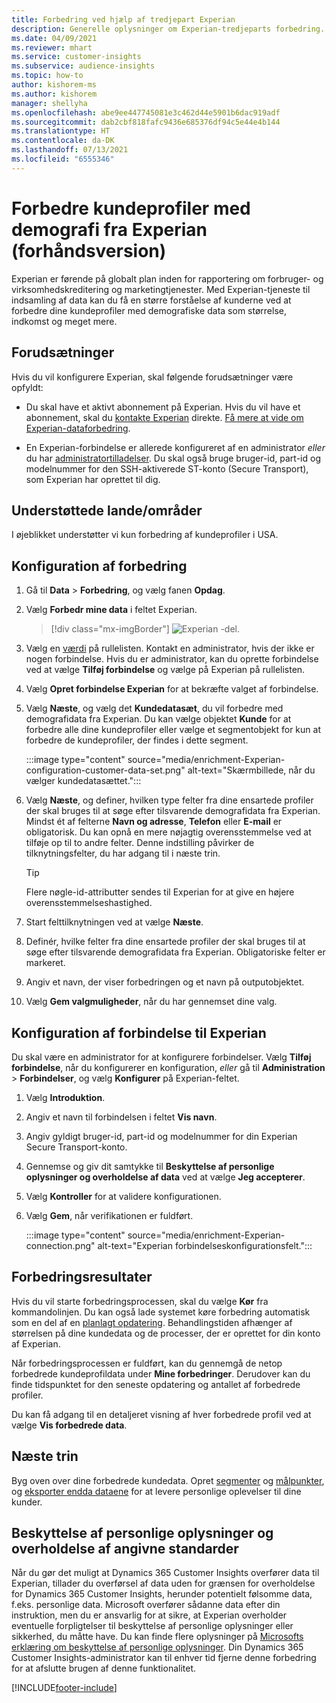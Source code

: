 ```yaml
---
title: Forbedring ved hjælp af tredjepart Experian
description: Generelle oplysninger om Experian-tredjeparts forbedring.
ms.date: 04/09/2021
ms.reviewer: mhart
ms.service: customer-insights
ms.subservice: audience-insights
ms.topic: how-to
author: kishorem-ms
ms.author: kishorem
manager: shellyha
ms.openlocfilehash: abe9ee447745081e3c462d44e5901b6dac919adf
ms.sourcegitcommit: dab2cbf818fafc9436e685376df94c5e44e4b144
ms.translationtype: HT
ms.contentlocale: da-DK
ms.lasthandoff: 07/13/2021
ms.locfileid: "6555346"
---
```

# <a name="enrich-customer-profiles-with-demographics-from-experian-preview"></a>Forbedre kundeprofiler med demografi fra Experian (forhåndsversion)

Experian er førende på globalt plan inden for rapportering om forbruger- og virksomhedskreditering og marketingtjenester. Med Experian-tjeneste til indsamling af data kan du få en større forståelse af kunderne ved at forbedre dine kundeprofiler med demografiske data som størrelse, indkomst og meget mere.

## <a name="prerequisites"></a>Forudsætninger

Hvis du vil konfigurere Experian, skal følgende forudsætninger være opfyldt:

- Du skal have et aktivt abonnement på Experian. Hvis du vil have et abonnement, skal du [kontakte Experian](https://www.experian.com/marketing-services/contact) direkte. [Få mere at vide om Experian-dataforbedring](https://www.experian.com/marketing-services/microsoft?cmpid=ems_web_mci_cdppage).

- En Experian-forbindelse er allerede konfigureret af en administrator *eller* du har [administratortilladelser](permissions.md#administrator). Du skal også bruge bruger-id, part-id og modelnummer for den SSH-aktiverede ST-konto (Secure Transport), som Experian har oprettet til dig.

## <a name="supported-countriesregions"></a>Understøttede lande/områder

I øjeblikket understøtter vi kun forbedring af kundeprofiler i USA.

## <a name="configure-the-enrichment"></a>Konfiguration af forbedring

1. Gå til **Data** > **Forbedring**, og vælg fanen **Opdag**.

1. Vælg **Forbedr mine data** i feltet Experian.

   > [!div class="mx-imgBorder"]
   > ![Experian -del.](media/experian-tile.png "Experian tile")
   > 

1. Vælg en [værdi](connections.md) på rullelisten. Kontakt en administrator, hvis der ikke er nogen forbindelse. Hvis du er administrator, kan du oprette forbindelse ved at vælge **Tilføj forbindelse** og vælge på Experian på rullelisten. 

1. Vælg **Opret forbindelse Experian** for at bekræfte valget af forbindelse.

1.  Vælg **Næste**, og vælg det **Kundedatasæt**, du vil forbedre med demografidata fra Experian. Du kan vælge objektet **Kunde** for at forbedre alle dine kundeprofiler eller vælge et segmentobjekt for kun at forbedre de kundeprofiler, der findes i dette segment.

    :::image type="content" source="media/enrichment-Experian-configuration-customer-data-set.png" alt-text="Skærmbillede, når du vælger kundedatasættet.":::

1. Vælg **Næste**, og definer, hvilken type felter fra dine ensartede profiler der skal bruges til at søge efter tilsvarende demografidata fra Experian. Mindst ét af felterne **Navn og adresse**, **Telefon** eller **E-mail** er obligatorisk. Du kan opnå en mere nøjagtig overensstemmelse ved at tilføje op til to andre felter. Denne indstilling påvirker de tilknytningsfelter, du har adgang til i næste trin.

    > [!TIP]
    > Flere nøgle-id-attributter sendes til Experian for at give en højere overensstemmelseshastighed.

1. Start felttilknytningen ved at vælge **Næste**.

1. Definér, hvilke felter fra dine ensartede profiler der skal bruges til at søge efter tilsvarende demografidata fra Experian. Obligatoriske felter er markeret.

1. Angiv et navn, der viser forbedringen og et navn på outputobjektet.

1. Vælg **Gem valgmuligheder**, når du har gennemset dine valg.

## <a name="configure-the-connection-for-experian"></a>Konfiguration af forbindelse til Experian 

Du skal være en administrator for at konfigurere forbindelser. Vælg **Tilføj forbindelse**, når du konfigurerer en konfiguration, *eller* gå til **Administration** > **Forbindelser**, og vælg **Konfigurer** på Experian-feltet.

1. Vælg **Introduktion**.

1. Angiv et navn til forbindelsen i feltet **Vis navn**.

1. Angiv gyldigt bruger-id, part-id og modelnummer for din Experian Secure Transport-konto.

1. Gennemse og giv dit samtykke til **Beskyttelse af personlige oplysninger og overholdelse af data** ved at vælge **Jeg accepterer**.

1. Vælg **Kontroller** for at validere konfigurationen.

1. Vælg **Gem**, når verifikationen er fuldført.
   
   :::image type="content" source="media/enrichment-Experian-connection.png" alt-text="Experian forbindelseskonfigurationsfelt.":::

## <a name="enrichment-results"></a>Forbedringsresultater

Hvis du vil starte forbedringsprocessen, skal du vælge **Kør** fra kommandolinjen. Du kan også lade systemet køre forbedring automatisk som en del af en [planlagt opdatering](system.md#schedule-tab). Behandlingstiden afhænger af størrelsen på dine kundedata og de processer, der er oprettet for din konto af Experian.

Når forbedringsprocessen er fuldført, kan du gennemgå de netop forbedrede kundeprofildata under **Mine forbedringer**. Derudover kan du finde tidspunktet for den seneste opdatering og antallet af forbedrede profiler.

Du kan få adgang til en detaljeret visning af hver forbedrede profil ved at vælge **Vis forbedrede data**.

## <a name="next-steps"></a>Næste trin

Byg oven over dine forbedrede kundedata. Opret [segmenter](segments.md) og [målpunkter](measures.md), og [eksporter endda dataene](export-destinations.md) for at levere personlige oplevelser til dine kunder.

## <a name="data-privacy-and-compliance"></a>Beskyttelse af personlige oplysninger og overholdelse af angivne standarder

Når du gør det muligt at Dynamics 365 Customer Insights overfører data til Experian, tillader du overførsel af data uden for grænsen for overholdelse for Dynamics 365 Customer Insights, herunder potentielt følsomme data, f.eks. personlige data. Microsoft overfører sådanne data efter din instruktion, men du er ansvarlig for at sikre, at Experian overholder eventuelle forpligtelser til beskyttelse af personlige oplysninger eller sikkerhed, du måtte have. Du kan finde flere oplysninger på [Microsofts erklæring om beskyttelse af personlige oplysninger](https://go.microsoft.com/fwlink/?linkid=396732).
Din Dynamics 365 Customer Insights-administrator kan til enhver tid fjerne denne forbedring for at afslutte brugen af denne funktionalitet.


[!INCLUDE[footer-include](../includes/footer-banner.md)]
